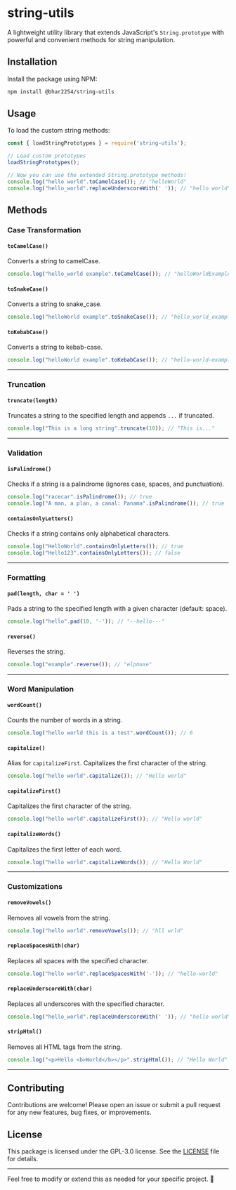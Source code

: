   # string-utils

A lightweight utility library that extends JavaScript's `String.prototype` with powerful and convenient methods for string manipulation.

## Installation

Install the package using NPM:

```bash
npm install @bhar2254/string-utils
```

## Usage

To load the custom string methods:

```javascript
const { loadStringPrototypes } = require('string-utils');

// Load custom prototypes
loadStringPrototypes();

// Now you can use the extended String.prototype methods!
console.log("hello world".toCamelCase()); // "helloWorld"
console.log("hello_world".replaceUnderscoreWith(' ')); // "hello world"
```

## Methods

### **Case Transformation**
#### `toCamelCase()`
Converts a string to camelCase.
```javascript
console.log("hello_world example".toCamelCase()); // "helloWorldExample"
```

#### `toSnakeCase()`
Converts a string to snake_case.
```javascript
console.log("helloWorld example".toSnakeCase()); // "hello_world_example"
```

#### `toKebabCase()`
Converts a string to kebab-case.
```javascript
console.log("helloWorld example".toKebabCase()); // "hello-world-example"
```

---

### **Truncation**
#### `truncate(length)`
Truncates a string to the specified length and appends `...` if truncated.
```javascript
console.log("This is a long string".truncate(10)); // "This is..."
```

---

### **Validation**
#### `isPalindrome()`
Checks if a string is a palindrome (ignores case, spaces, and punctuation).
```javascript
console.log("racecar".isPalindrome()); // true
console.log("A man, a plan, a canal: Panama".isPalindrome()); // true
```

#### `containsOnlyLetters()`
Checks if a string contains only alphabetical characters.
```javascript
console.log("HelloWorld".containsOnlyLetters()); // true
console.log("Hello123".containsOnlyLetters()); // false
```

---

### **Formatting**
#### `pad(length, char = ' ')`
Pads a string to the specified length with a given character (default: space).
```javascript
console.log("hello".pad(10, '-')); // "--hello---"
```

#### `reverse()`
Reverses the string.
```javascript
console.log("example".reverse()); // "elpmaxe"
```

---

### **Word Manipulation**
#### `wordCount()`
Counts the number of words in a string.
```javascript
console.log("hello world this is a test".wordCount()); // 6
```

#### `capitalize()`
Alias for `capitalizeFirst`. Capitalizes the first character of the string.
```javascript
console.log("hello world".capitalize()); // "Hello world"
```

#### `capitalizeFirst()`
Capitalizes the first character of the string.
```javascript
console.log("hello world".capitalizeFirst()); // "Hello world"
```

#### `capitalizeWords()`
Capitalizes the first letter of each word.
```javascript
console.log("hello world".capitalizeWords()); // "Hello World"
```

---

### **Customizations**
#### `removeVowels()`
Removes all vowels from the string.
```javascript
console.log("hello world".removeVowels()); // "hll wrld"
```

#### `replaceSpacesWith(char)`
Replaces all spaces with the specified character.
```javascript
console.log("hello world".replaceSpacesWith('-')); // "hello-world"
```

#### `replaceUnderscoreWith(char)`
Replaces all underscores with the specified character.
```javascript
console.log("hello_world".replaceUnderscoreWith(' ')); // "hello world"
```

#### `stripHtml()`
Removes all HTML tags from the string.
```javascript
console.log("<p>Hello <b>World</b></p>".stripHtml()); // "Hello World"
```

---

## Contributing

Contributions are welcome! Please open an issue or submit a pull request for any new features, bug fixes, or improvements.

## License

This package is licensed under the GPL-3.0 license. See the [LICENSE](LICENSE) file for details.

---

Feel free to modify or extend this as needed for your specific project. 🚀
